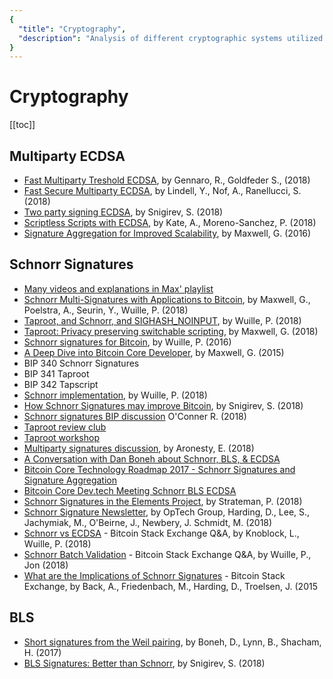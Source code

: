 ```yaml
---
{
  "title": "Cryptography",
  "description": "Analysis of different cryptographic systems utilized in Bitcoin. Towards Liberty is an archive of knowledge about Bitcoin, Economics and Natural Law."
}
---
```


# Cryptography

[[toc]]

## Multiparty ECDSA

- [Fast Multiparty Treshold ECDSA](https://dl.acm.org/citation.cfm), by Gennaro, R., Goldfeder S., (2018)
- [Fast Secure Multiparty ECDSA](https://eprint.iacr.org/2018/987.pdf), by Lindell, Y., Nof, A., Ranellucci, S. (2018)
- [Two party signing ECDSA](https://medium.com/cryptoadvance/ecdsa-is-not-that-bad-two-party-signing-without-schnorr-or-bls-1941806ec36f), by Snigirev, S. (2018)
- [Scriptless Scripts with ECDSA](https://lists.linuxfoundation.org/pipermail/lightning-dev/attachments/20180426/fe978423/attachment-0001.pdf), by Kate, A., Moreno-Sanchez, P. (2018)
- [Signature Aggregation for Improved Scalability](https://bitcointalk.org/index.php?topic=1377298.0), by Maxwell, G. (2016)

## Schnorr Signatures

- [Many videos and explanations in Max' playlist](https://www.youtube.com/playlist?list=PLPj3KCksGbSbUYnzXthFazpUw6ZJCUKOu)
- [Schnorr Multi-Signatures with Applications to Bitcoin](https://eprint.iacr.org/2018/068.pdf), by Maxwell, G., Poelstra, A., Seurin, Y., Wuille, P. (2018)
- [Taproot, and Schnorr, and SIGHASH_NOINPUT](https://www.youtube.com/watch?v=YSUVRj8iznU), by Wuille, P. (2018)
- [Taproot: Privacy preserving switchable scripting](https://lists.linuxfoundation.org/pipermail/bitcoin-dev/2018-January/015614.html), by Maxwell, G. (2018)
- [Schnorr signatures for Bitcoin](https://www.youtube.com/watch?v=_Z0ID-0DOnc&feature=youtu.be&t=2297_), by Wuille, P. (2016)
- [A Deep Dive into Bitcoin Core Developer](https://www.youtube.com/watch?v=TYQ-3VvNCHE), by Maxwell, G. (2015)
- BIP 340 Schnorr Signatures
- BIP 341 Taproot
- BIP 342 Tapscript
- [Schnorr implementation](https://github.com/sipa/secp256k1/blob/968e2f415a5e764d159ee03e95815ea11460854e/src/modules/schnorr/schnorr.md), by Wuille, P. (2018)
- [How Schnorr Signatures may improve Bitcoin](https://medium.com/cryptoadvance/how-schnorr-signatures-may-improve-bitcoin-91655bcb4744), by Snigirev, S. (2018)
- [Schnorr signatures BIP discussion](https://lists.linuxfoundation.org/pipermail/bitcoin-dev/2018-July/016211.html) O'Conner R. (2018)
- [Taproot review club](https://github.com/ajtowns/taproot-review/)
- [Taproot workshop](https://github.com/bitcoinops/taproot-workshop/)
- [Multiparty signatures discussion](https://lists.linuxfoundation.org/pipermail/bitcoin-dev/2018-July/016215.html), by Aronesty, E. (2018)
- [A Conversation with Dan Boneh about Schnorr, BLS, & ECDSA](http://diyhpl.us/wiki/transcripts/2016-july-bitcoin-developers-miners-meeting/dan-boneh/)
- [Bitcoin Core Technology Roadmap 2017 - Schnorr Signatures and Signature Aggregation](https://bitcoincore.org/en/2017/03/23/schnorr-signature-aggregation/)
- [Bitcoin Core Dev.tech Meeting Schnorr BLS ECDSA](https://bitcoincore.org/logs/2016-05-zurich-meeting-notes.html)
- [Schnorr Signatures in the Elements Project](https://elementsproject.org/features/schnorr-signatures), by Strateman, P. (2018)
- [Schnorr Signature Newsletter](https://bitcoinops.org/en/newsletters/2018/07/10/), by OpTech Group, Harding, D., Lee, S., Jachymiak, M., O'Beirne, J., Newbery, J. Schmidt, M. (2018)
- [Schnorr vs ECDSA](https://bitcoin.stackexchange.com/questions/77234/schnorr-vs-ecdsa/77235#77235) - Bitcoin Stack Exchange Q&A, by Knoblock, L., Wuille, P. (2018)
- [Schnorr Batch Validation](https://bitcoin.stackexchange.com/questions/80698/schnorrs-batch-validation/80702#80702) - Bitcoin Stack Exchange Q&A, by Wuille, P., Jon (2018)
- [What are the Implications of Schnorr Signatures](https://bitcoin.stackexchange.com/questions/34288/what-are-the-implications-of-schnorr-signatures/35351#35351) - Bitcoin Stack Exchange, by Back, A., Friedenbach, M., Harding, D., Troelsen, J. (2015

## BLS

- [Short signatures from the Weil pairing](https://www.iacr.org/archive/asiacrypt2001/22480516.pdf), by Boneh, D., Lynn, B., Shacham, H. (2017)
- [BLS Signatures: Better than Schnorr](https://medium.com/cryptoadvance/bls-signatures-better-than-schnorr-5a7fe30ea716), by Snigirev, S. (2018)

